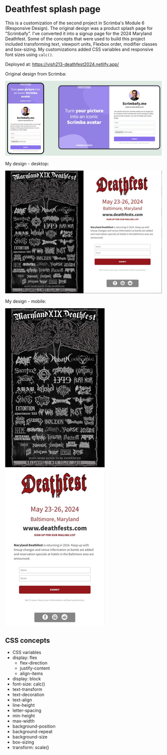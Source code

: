 # Deathfest splash page

This is a customization of the second project in Scrimba's Module 6 (Responsive Design). The original design was a product splash page for "Scrimbafy". I've converted it into a signup page for the 2024 Maryland Deathfest. Some of the concepts that were used to build this project included transforming text, viewport units, Flexbox order, modifier classes and box-sizing. My customizations added CSS variables and responsive font sizes using `calc()`.

Deployed at: https://vish213-deathfest2024.netlify.app/

Original design from Scrimba:

![](/img/design.jpg)

My design - desktop:

![](/img/design-desktop.jpg)

My design - mobile:

![](/img/design-mobile.jpg)

## CSS concepts

- CSS variables
- display: flex
    - flex-direction
    - justify-content
    - align-items
- display: block
- font-size: calc()
- text-transform
- text-decoration
- text-align
- line-height
- letter-spacing
- min-height
- max-width
- background-position
- background-repeat
- background-size
- box-sizing
- transform: scale()